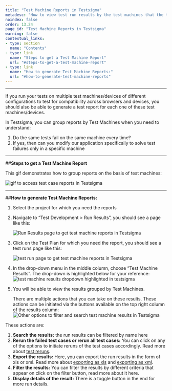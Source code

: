```yaml
---
title: "Test Machine Reports in Testsigma"
metadesc: "How to view test run results by the test machines that the test cases were executed on in Testsigma"
noindex: false
order: 13.24
page_id: "Test Machine Reports in Testsigma"
warning: false
contextual_links:
- type: section
  name: "Contents"
- type: link
  name: "Steps to get a Test Machine Report"
  url: "#steps-to-get-a-test-machine-report"
- type: link
  name: "How to generate Test Machine Reports:"
  url: "#how-to-generate-test-machine-reports"
---
```


---

If you run your tests on multiple test machines/devices of different configurations to test for compatibility across browsers and devices, you should also be able to generate a test report for each one of these test machines/devices. 

In Testsigma, you can group reports by Test Machines when you need to understand:
1. Do the same tests fail on the same machine every time?
2. If yes, then can you modify our application specifically to solve test failures only in a specific machine 


---
##**Steps to get a Test Machine Report**

This gif demonstrates how to group reports on the basis of test machines:

![gif to access test case reports in Testsigma](https://docs.testsigma.com/images/test-machine-reports/gif-get-test-case-reports-testsigma.gif)



---
##**How to generate Test Machine Reports:**

1. Select the project for which you need the reports
2. Navigate to “Test Development > Run Results”, you should see a page like this:

   ![Run Results page to get test machine reports in Testsigma](https://s3.amazonaws.com/static-docs.testsigma.com/new_images/reports/runs/test-machine-reports/run-results-page-to-get-test-machine-reports-testsigma.png)

3. Click on the Test Plan for which you need the report, you should see a test runs page like this:

   ![test run page to get test machine reports in Testsigma](https://docs.testsigma.com/images/test-machine-reports/test-run-page-to-get-test-machine-reports-in-testsigma.png)

4. In the drop-down menu in the middle column, choose “Test Machine Results”. The drop-down is highlighted below for your reference:
   ![test machine results dropdown highlighted in testsigma](https://docs.testsigma.com/images/test-machine-reports/test-machine-results-dropdown-highlighted-testsigma.png)

5. You will be able to view the results grouped by Test Machines.
 

   There are multiple actions that you can take on these results. These actions can be initiated via the buttons available on the top right column of the results column:
   ![Other options to filter and search test machine results in Testsigma](https://docs.testsigma.com/images/test-machine-reports/test-machine-results-other-options-to-filter-search-testsigma.png)

  These actions are:

  1. **Search the results:** the run results can be filtered by name here
  2. **Rerun the failed test cases or rerun all test cases:** You can click on any of the options to initiate reruns of the test cases accordingly. Read more about [test reruns](https://testsigma.com/docs/reports/runs/rerun/).
  3. **Export the results:** Here, you can export the run results in the form of xls or xml. Read more about [exporting as xls](https://testsigma.com/docs/reports/runs/export-report-xls/) and [exporting as xml](https://testsigma.com/docs/reports/runs/export-report-junit/).
  4. **Filter the results:** You can filter the results by different criteria that appear on click on the filter button, read more about it here.
  5. **Display details of the result:** There is a toggle button in the end for more run details.


